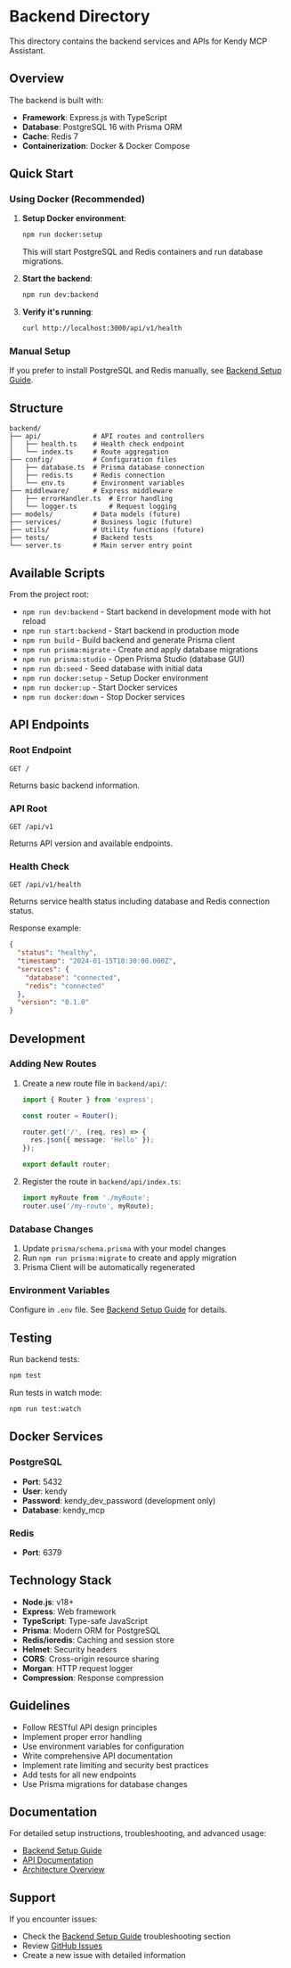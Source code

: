 # Backend Directory

This directory contains the backend services and APIs for Kendy MCP Assistant.

## Overview

The backend is built with:
- **Framework**: Express.js with TypeScript
- **Database**: PostgreSQL 16 with Prisma ORM
- **Cache**: Redis 7
- **Containerization**: Docker & Docker Compose

## Quick Start

### Using Docker (Recommended)

1. **Setup Docker environment**:
   ```bash
   npm run docker:setup
   ```
   This will start PostgreSQL and Redis containers and run database migrations.

2. **Start the backend**:
   ```bash
   npm run dev:backend
   ```

3. **Verify it's running**:
   ```bash
   curl http://localhost:3000/api/v1/health
   ```

### Manual Setup

If you prefer to install PostgreSQL and Redis manually, see [Backend Setup Guide](../docs/backend-setup.md).

## Structure

```
backend/
├── api/             # API routes and controllers
│   ├── health.ts    # Health check endpoint
│   └── index.ts     # Route aggregation
├── config/          # Configuration files
│   ├── database.ts  # Prisma database connection
│   ├── redis.ts     # Redis connection
│   └── env.ts       # Environment variables
├── middleware/      # Express middleware
│   ├── errorHandler.ts  # Error handling
│   └── logger.ts        # Request logging
├── models/          # Data models (future)
├── services/        # Business logic (future)
├── utils/           # Utility functions (future)
├── tests/           # Backend tests
└── server.ts        # Main server entry point
```

## Available Scripts

From the project root:

- `npm run dev:backend` - Start backend in development mode with hot reload
- `npm run start:backend` - Start backend in production mode
- `npm run build` - Build backend and generate Prisma client
- `npm run prisma:migrate` - Create and apply database migrations
- `npm run prisma:studio` - Open Prisma Studio (database GUI)
- `npm run db:seed` - Seed database with initial data
- `npm run docker:setup` - Setup Docker environment
- `npm run docker:up` - Start Docker services
- `npm run docker:down` - Stop Docker services

## API Endpoints

### Root Endpoint
```
GET /
```
Returns basic backend information.

### API Root
```
GET /api/v1
```
Returns API version and available endpoints.

### Health Check
```
GET /api/v1/health
```
Returns service health status including database and Redis connection status.

Response example:
```json
{
  "status": "healthy",
  "timestamp": "2024-01-15T10:30:00.000Z",
  "services": {
    "database": "connected",
    "redis": "connected"
  },
  "version": "0.1.0"
}
```

## Development

### Adding New Routes

1. Create a new route file in `backend/api/`:
   ```typescript
   import { Router } from 'express';
   
   const router = Router();
   
   router.get('/', (req, res) => {
     res.json({ message: 'Hello' });
   });
   
   export default router;
   ```

2. Register the route in `backend/api/index.ts`:
   ```typescript
   import myRoute from './myRoute';
   router.use('/my-route', myRoute);
   ```

### Database Changes

1. Update `prisma/schema.prisma` with your model changes
2. Run `npm run prisma:migrate` to create and apply migration
3. Prisma Client will be automatically regenerated

### Environment Variables

Configure in `.env` file. See [Backend Setup Guide](../docs/backend-setup.md) for details.

## Testing

Run backend tests:
```bash
npm test
```

Run tests in watch mode:
```bash
npm run test:watch
```

## Docker Services

### PostgreSQL
- **Port**: 5432
- **User**: kendy
- **Password**: kendy_dev_password (development only)
- **Database**: kendy_mcp

### Redis
- **Port**: 6379

## Technology Stack

- **Node.js**: v18+
- **Express**: Web framework
- **TypeScript**: Type-safe JavaScript
- **Prisma**: Modern ORM for PostgreSQL
- **Redis/ioredis**: Caching and session store
- **Helmet**: Security headers
- **CORS**: Cross-origin resource sharing
- **Morgan**: HTTP request logger
- **Compression**: Response compression

## Guidelines

- Follow RESTful API design principles
- Implement proper error handling
- Use environment variables for configuration
- Write comprehensive API documentation
- Implement rate limiting and security best practices
- Add tests for all new endpoints
- Use Prisma migrations for database changes

## Documentation

For detailed setup instructions, troubleshooting, and advanced usage:
- [Backend Setup Guide](../docs/backend-setup.md)
- [API Documentation](../docs/api/README.md)
- [Architecture Overview](../docs/architecture/overview.md)

## Support

If you encounter issues:
- Check the [Backend Setup Guide](../docs/backend-setup.md) troubleshooting section
- Review [GitHub Issues](https://github.com/phuhokhongtien/kendy-mcp-assistant/issues)
- Create a new issue with detailed information

